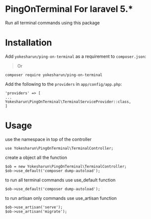 # PingOnTerminal For laravel 5.*
Run all terminal commands using this package

Installation
============================

Add `yokesharun/ping-on-terminal` as a requirement to `composer.json`:

> Or

```
composer require yokesharun/ping-on-terminal
```
 Add the following to the `providers` in `app/config/app.php`: 

```
'providers' => [
...
Yokesharun\PingOnTerminal\TerminalServiceProvider::class,
]
```

Usage
============================

use the namespace in top of the controller

```
use Yokesharun\PingOnTerminal\TerminalController;
```

create a object all the function

```
$ob = new Yokesharun\PingOnTerminal\TerminalController;
$ob->use_default('composer dump-autoload');
```

to run all terminal commands use use_default function

```
$ob->use_default('composer dump-autoload');
```

to run artisan only commands use use_artisan function

```
$ob->use_artisan('serve');
$ob->use_artisan('migrate');
```
